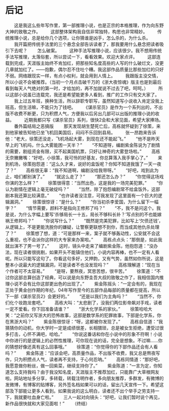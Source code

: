 #	后记
　　这是我这么些年写作里，第一部推理小说，也是正宗的本格推理，作为向东野大神的致敬之作。
　　这部整体架构我自信非常独特，构思也非常精妙。
　　传统推理小说，总是给你几个选项，让你猜谁是凶手，怎么杀的，为什么杀。
　　我开篇把传统手法里的三个悬念全部告诉读者了，那我要用什么悬念把读者吸引下去呢？
　　怎么破案。
　　这种手法写推理小说，应该很少。我不想用传统手法写推理，太落俗套，所以尝试一下，看看效果。欢迎大家点评。
　　这部连载到完成，天涯版主始终不肯加红，把那些知名度高些的人写的什么破烂文，没更几章就加红了。——抱歉，偶尔忍不住吐个糟。我这部作品质量比那些加红的只好不弱。网络跟现实一样，有点小权利，就会用到人情上。
　　我跟版主没交情，所以小说不会被推荐。（当初一个月点击破千万的《浙大夜惊魂》版主也是到最后看到每天人气绝对的第一时，才给加的，再不加就说不过去了吧，呵呵。）
　　所以这部小说虽已连载完，我还是希望能更多人看到，推广的工作只有交大家了。
　　我上过五年班，换种生活，所以辞职专职写，虽然知道写小说收入肯定没我上班高，但生活嘛，不能只为了钱吧。
　　《谋杀官员》是作为一个系列出的，不出版不收费不断更，只为积攒人气，方便我以后另出几部可以出版的推理小说的收益。
　　近期我都只写《谋杀官员》系列，很快2会和大家见面，希望大家捧场。
　　番外篇结局之恶搞版
　　那天发现胡生楚死亡后，高栋就怀疑到了徐策，来到他家被告知他已坐飞机回美国后，闷闷不乐回到县局。
　　张一昂跑来告诉他：“老大，徐策还没走，飞机场起大雾，到现在还不能起飞。”
　　“他不是昨天早上的飞机吗，什么大雾能困一天半？”
　　“不知道呀，编剧紫金陈说为了剧情的需要，剧组资金有限，买不起美国机票，只好让神奇的大雾登场啦。”
　　高栋无奈撇撇嘴：“好吧，小徐策，我可怜的好基友，你总算落入我手掌心了。”
　　来到机场，徐策抱怨道：“这么久才来，说好的盒饭呢？你知不知道我饿了一天一夜了？”
　　高栋很无辜：“我不知道啊，编剧没给我带呀。”
　　“好吧，戏到此为止，咱们都别演了。”
　　“就这么走了？”
　　“那还怎么办？”
　　“你觉得这场戏你演的怎么样？”
　　徐策很得意：“当然出色，这是我的一场完美犯罪。”
　　“你认为剧情在逻辑上毫无破绽吗？”
　　“当然，除了抱怨编剧常不给盒饭外，这部剧本我还算比较满意。”
　　“也许读者没注意，可我发现了这里面有一个巨大的逻辑漏洞。”
　　徐策很惊讶：“是什么？”
　　“你当初杀李爱国，为什么留下一幅字？”
　　“情节需要，颜料不是指向王修邦了吗？”
　　“不，我不是问这个。我是说，为什么字幅上要写‘杀够局长一十五，局长不够科长补？’写点别的不也能嫁祸王修邦吗？”
　　“你说写什么？”
　　“既然是完美犯罪，比如写上‘欠债还钱’，从逻辑上，不是更能洗脱你的嫌疑，让警察更联想不到你，而当成其他仇杀处理了？”
　　徐策想了想，道：“可是那样一来，案子就不够轰动性，公安就不会这么重视，也不会派你这样的大专家来办案啦。”
　　高栋点点头：“那倒是，如此我就出演不了男一号了。”
　　这时，镜头中走来了编剧紫金陈，他抱怨道：“没办法，现在读者很挑剔，如果开头不能镇住他们，小说内容再棒，也不一定有人看呢。所以只能写这句了。你看这句多好，又押韵，又有气势，虽然如你所说，这是整本小说最大的逻辑漏洞，可是读者不也没发现吗？”
　　高栋理解道：“现在当个作者可不太容易。”
　　“是呀，要熬夜，冥思苦想，很辛苦。”
　　徐策道：“不过你这部总算创造了经典，可以说是向东野圭吾大叔的致敬之作了，我相信国内推理小说不会有比你这部更出色的出现了。”
　　紫金陈摇头：“一定会有的，我现在正处于黄金创作期的年纪，04年写作至今的五部作品每部的质量都在提高，所以下一部《谋杀官员2》会更好的。”
　　“还是以我们为主角吗？”
　　“当然不，你们化个妆跑龙套吧。”
　　高栋大叫：“太悲剧了，没我们两位影帝飙对手戏，读者一定不爱看。你下回准备请谁？”
　　“浙大化学系的家伙。”
　　徐策哈哈大笑：“之前你又写浙大的恐怖故事，这部是数学系的犯罪故事，下部是化学系，你在黑浙大吗？”
　　紫金陈很惊讶：“呀，这都被你发现了。”
　　高栋自信道：“我猜猜你的动机，你大学时一定是成绩很差，长相猥琐，总是被女生拒绝，遭受过很多打击，心怀不满吧，哈哈。”
　　“你说这番话和你在小说中的形象不符啊！小说中你进行的是逻辑上的必然性推理，可你现在说的话，完全是想象。不过嘛……你的猜想好像还真有这么回事哦。”
　　徐策道：“你觉得你的下部作品还会有人看吗？”
　　紫金陈道：“应该会吧，高质量作品，不出版不收费，我又总是熬夜写作，只为积攒点人气，读者再不支持，于心何忍呐。”
　　高栋同情道：“那好吧，我愿意做你粉丝，做一回紫菜，继续支持你了。”
　　紫金陈道：“一言为定，你知道怎么支持我吗？由于我没知名度，天涯版主不推荐加红，只能靠广大草根网友啦。网站地址多分享，多转载，转载注明作者，多向朋友推荐，多群发，有微博的发微博，有博客的贴博客，另外签名档如果可以的话，留出几天宣传一下。希望这部及下部能让更多人看到。如果我说的这么明白，读者还不出个举手之劳支持一下，我就要吐血身亡啦。”
　　三人一起对向镜头：“好吧，让我们暂时说个再见，新作品很快就和大家见面啦！”
　　（终结）